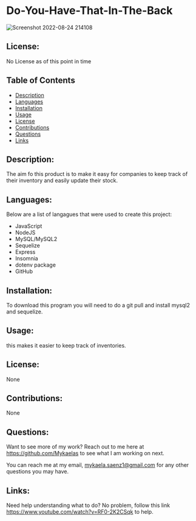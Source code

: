 # Do-You-Have-That-In-The-Back
![Screenshot 2022-08-24 214108](https://user-images.githubusercontent.com/101831653/186562530-b12989dd-9e3b-4a15-89a4-41c4f95b372e.png)
## License:

No License as of this point in time

## Table of Contents

- [Description](#description)
- [Languages](#languages)
- [Installation](#installation)
- [Usage](#usage)
- [License](#license)
- [Contributions](#contributions)
- [Questions](#questions)
- [Links](#links)

## Description:

The aim fo this product is to make it easy for companies to keep track of their inventory and easily update their stock.

## Languages: 
Below are a list of langagues that were used to create this project: 
- JavaScript
- NodeJS
- MySQL/MySQL2
- Sequelize
- Express
- Insomnia
- dotenv package
- GitHub


## Installation:

To download this program you will need to do a git pull and install mysql2 and sequelize.

## Usage:
this makes it easier to keep track of inventories. 
## License:

None

## Contributions:

None

## Questions:

Want to see more of my work? Reach out to me here at https://github.com/Mykaelas to see what I am working on next.

You can reach me at my email, mykaela.saenz1@gmail.com for any other questions you may have.

## Links:
Need help understanding what to do? No problem, follow this link https://www.youtube.com/watch?v=RF0-2K2CSqk to help. 

